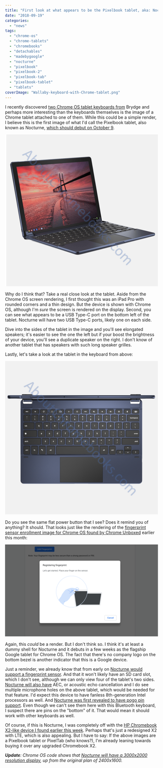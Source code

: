 ```yaml
---
title: "First look at what appears to be the Pixelbook tablet, aka: Nocturne"
date: "2018-09-19"
categories: 
  - "news"
tags: 
  - "chrome-os"
  - "chrome-tablets"
  - "chromebooks"
  - "detachables"
  - "madebygoogle"
  - "nocturne"
  - "pixelbook"
  - "pixelbook-2"
  - "pixelbook-tab"
  - "pixelbook-tablet"
  - "tablets"
coverImage: "Wallaby-keyboard-with-Chrome-tablet.png"
---
```


I recently discovered [two Chrome OS tablet keyboards from](https://www.aboutchromebooks.com/news/brydge-wallaby-goanna-keyboards-for-chrome-os-pixelbook-nocturne-tablets/) Brydge and perhaps more interesting than the keyboards themselves is the image of a Chrome tablet attached to one of them. While this could be a simple render, I believe this is the first image of what I'd call the Pixelbook tablet, also known as Nocturne, [which should debut on October 9](https://www.aboutchromebooks.com/news/pixelbook-2-atlas-nocturne-madebygoogle-event-october-9/).

[![](images/Wallaby-keyboard-with-Chrome-tablet.png)](https://www.aboutchromebooks.com/news/brydge-wallaby-goanna-keyboards-for-chrome-os-pixelbook-nocturne-tablets/attachment/wallaby-keyboard-with-chrome-tablet/)

Why do I think that? Take a real close look at the tablet. Aside from the Chrome OS screen rendering, I first thought this was an iPad Pro with rounded corners and a thin design. But the device is shown with Chrome OS, although I'm _sure_ the screen is rendered on the display. Second, you can see what appears to be a USB Type-C port on the bottom left of the tablet. Nocturne will have two USB Type-C ports, likely one on each side.

Dive into the sides of the tablet in the image and you'll see elongated speakers; it's easier to see the one the left but if your boost the brightness of your device, you'll see a duplicate speaker on the right. I don't know of another tablet that has speakers with such long speaker grilles.

Lastly, let's take a look at the tablet in the keyboard from above:

[![](images/Wallaby-keyboard-with-Chrome-tablet-top.png)](https://www.aboutchromebooks.com/news/brydge-wallaby-goanna-keyboards-for-chrome-os-pixelbook-nocturne-tablets/attachment/wallaby-keyboard-with-chrome-tablet-top/)

Do you see the same flat power button that I see? Does it remind you of anything? It should. That looks just like the rendering of the [fingerprint sensor enrollment image for Chrome OS found by Chrome Unboxed](https://chromeunboxed.com/news/chromebook-tablet-fingerprint-render-side-scanner-thin-bezels/) earlier this month:

[![](images/ChromeOSfingerprintTablet.png)](https://www.aboutchromebooks.com/news/first-look-chrome-os-pixelbook-tablet-nocturne-madebygoogle/attachment/chromeosfingerprinttablet/)

Again, this _could_ be a render. But I don't think so. I think it's at least a dummy shell for Nocturne and it debuts in a few weeks as the flagship Google tablet for Chrome OS. The fact that there's no company logo on the bottom bezel is another indicator that this is a Google device.

Just a reminder, we already know that from early on [Nocturne would support a fingerprint sensor](https://www.aboutchromebooks.com/news/nocturne-to-be-a-chrome-os-detachable-with-high-res-display-and-fingerprint-reader/). And that it won't likely have an SD card slot, which I don't see, although we can only view four of the tablet's two sides. [Nocturne will also have](https://www.aboutchromebooks.com/news/atlas-and-nocturne-chromebooks-may-natively-support-acoustic-echo-cancellation/) AEC, or acoustic echo cancellation and I do see multiple microphone holes on the above tablet, which would be needed for that feature. I'd expect this device to have fanless 8th-generation Intel processors as well. And [Nocturne was first revealed to have pogo pin support](https://www.aboutchromebooks.com/news/nocturne-chromebook-to-power-its-detachable-keyboard-like-apples-smart-keyboard-for-ipad/). Even though we can't see them here with this Bluetooth keyboard, I suspect there are pins on the "bottom" of it. That would mean it should work with other keyboards as well.

Of course, if this is Nocturne, I was completely off with the [HP Chromebook X2-like device I found earlier this week](https://www.aboutchromebooks.com/news/nocturne-chromebook-hp-x2-lte/). Perhaps that's just a redesigned X2 with LTE, which is also appealing. But I have to say: If the above images are a Pixelbook tablet or PixelTab (who knows?), I'm already leaning towards buying it over any upgraded Chromebook X2.

_**Update**: Chrome OS code shows that [Nocturne will have a 3000x2000 resolution display](https://www.aboutchromebooks.com/news/nocturne-chrome-tablet-screen-resolution-specs-pixelbook-3000x2000/), up from the original plan of 2400x1600._
